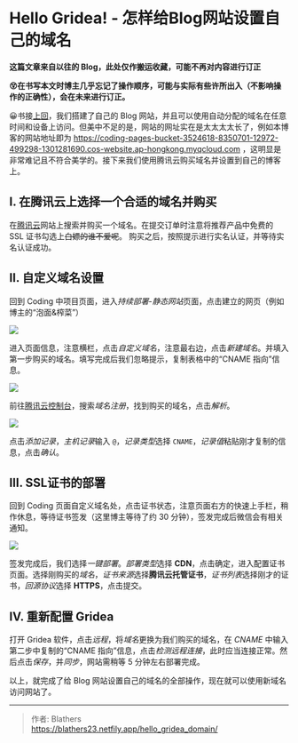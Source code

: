 # Hello Gridea! - 怎样给Blog网站设置自己的域名

 <!--more-->

**这篇文章来自以往的 Blog，此处仅作搬运收藏，可能不再对内容进行订正**

**😵在书写本文时博主几乎忘记了操作顺序，可能与实际有些许所出入（不影响操作的正确性），会在未来进行订正。**

😀书接[上回](/Hello_Gridea)，我们搭建了自己的 Blog 网站，并且可以使用自动分配的域名在任意时间和设备上访问。但美中不足的是，网站的网址实在是太太太太长了，例如本博客的网站地址即为  <https://coding-pages-bucket-3524618-8350701-12972-499298-1301281690.cos-website.ap-hongkong.myqcloud.com> ，这明显是非常难记且不符合美学的。接下来我们使用腾讯云购买域名并设置到自己的博客上。

## Ⅰ. 在腾讯云上选择一个合适的域名并购买
在[腾讯云](https://buy.cloud.tencent.com/domain?tlds=.top&from=domainPrice)网站上搜索并购买一个域名。在提交订单时注意将推荐产品中免费的 SSL 证书勾选上~~白嫖的谁不爱呢~~。
购买之后，按照提示进行实名认证，并等待实名认证成功。

## Ⅱ. 自定义域名设置
回到 Coding 中项目页面，进入*持续部署*-*静态网站*页面，点击建立的网页（例如博主的“泡面&榨菜”）

![](https://s2.loli.net/2022/04/26/17uhG8RdEzXZNTP.png)

进入页面信息，注意横栏，点击*自定义域名*，注意最右边，点击*新建域名*。并填入第一步购买的域名。填写完成后我们忽略提示，复制表格中的“CNAME 指向”信息。

![](https://s2.loli.net/2022/04/26/NeS8h5UzjHbOmPD.png)

前往[腾讯云控制台](https://console.cloud.tencent.com/)，搜索*域名注册*，找到购买的域名，点击*解析*。

![](https://s2.loli.net/2022/04/26/ZnPEmLcyosF2vKI.png)

点击*添加记录*，*主机记录*输入 `@`，*记录类型*选择 `CNAME`，*记录值*粘贴刚才复制的信息，点击*确认*。

## Ⅲ. SSL证书的部署
回到 Coding 页面自定义域名处，点击证书状态，注意页面右方的快速上手栏，稍作休息，等待证书签发（这里博主等待了约 30 分钟），签发完成后微信会有相关通知。

![](https://s2.loli.net/2022/04/26/VDrRbm8n4z5LqCy.png)

签发完成后，我们选择*一键部署*。*部署类型*选择 **CDN**，点击确定，进入配置证书页面。选择刚购买的*域名*，*证书来源*选择**腾讯云托管证书**，*证书列表*选择刚才的证书，*回源协议*选择 **HTTPS**，点击提交。

## Ⅳ. 重新配置 Gridea
打开 Gridea 软件，点击*远程*，将*域名*更换为我们购买的域名，在 *CNAME* 中输入第二步中复制的“CNAME 指向”信息，点击*检测远程连接*，此时应当连接正常。然后点击*保存*，并*同步*，网站需稍等 5 分钟左右部署完成。

以上，就完成了给 Blog 网站设置自己的域名的全部操作，现在就可以使用新域名访问网站了。

---

> 作者: Blathers  
> https://blathers23.netfily.app/hello_gridea_domain/
